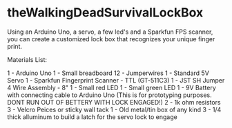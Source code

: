 theWalkingDeadSurvivalLockBox
=============================

Using an Arduino Uno, a servo, a few led's and a Sparkfun FPS scanner, you can 
create a customized lock box that recognizes your unique finger print.

Materials List:

1 - Arduino Uno
1 - Small breadboard
12 - Jumperwires
1 - Standard 5V Servo
1 - Sparkfun Fingerprint Scanner - TTL (GT-511C3)
1 - JST SH Jumper 4 Wire Assembly - 8"
1 - Small red LED
1 - Small green LED
1 - 9V Battery with connecting cable to Arduino Uno 
(This is for prototyping purposes. DONT RUN OUT OF BETTERY WITH LOCK ENGAGED!)
2 - 1k ohm resistors
3 - Velcro Peices or sticky wall tack
1 - Old metal/tin box of any kind
3 - 1/4 thick alluminum to build a latch for the servo lock to engage

